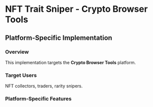 # NFT Trait Sniper - Crypto Browser Tools

## Platform-Specific Implementation

### Overview
This implementation targets the **Crypto Browser Tools** platform.

### Target Users
NFT collectors, traders, rarity snipers.

### Platform-Specific Features
